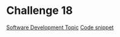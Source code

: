 # Challenge 18

[Software Development Topic](https://gist.github.com/ShardulDS/234943fa902a5a2f94a4397db2120a34)
[Code snippet](https://gist.github.com/ShardulDS/d2bfa0b9fdd7a21a19cf2a63fa312a47)